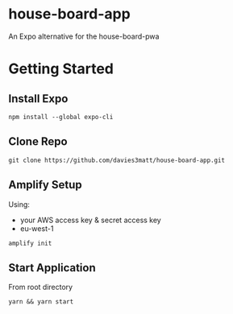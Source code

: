 # house-board-app
An Expo alternative for the house-board-pwa

# Getting Started

## Install Expo

`npm install --global expo-cli`

## Clone Repo

`git clone https://github.com/davies3matt/house-board-app.git`

## Amplify Setup

Using:
- your AWS access key & secret access key
- eu-west-1

`amplify init`

## Start Application

From root directory

`yarn && yarn start`


